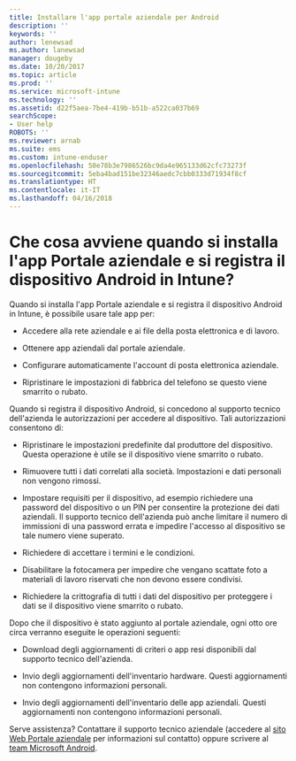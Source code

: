 ```yaml
---
title: Installare l'app portale aziendale per Android
description: ''
keywords: ''
author: lenewsad
ms.author: lanewsad
manager: dougeby
ms.date: 10/20/2017
ms.topic: article
ms.prod: ''
ms.service: microsoft-intune
ms.technology: ''
ms.assetid: d22f5aea-7be4-419b-b51b-a522ca037b69
searchScope:
- User help
ROBOTS: ''
ms.reviewer: arnab
ms.suite: ems
ms.custom: intune-enduser
ms.openlocfilehash: 50e78b3e7986526bc9da4e965133d62cfc73273f
ms.sourcegitcommit: 5eba4bad151be32346aedc7cbb0333d71934f8cf
ms.translationtype: HT
ms.contentlocale: it-IT
ms.lasthandoff: 04/16/2018
---
```

# <a name="what-happens-if-you-install-the-company-portal-app-and-enroll-your-android-device-in-intune"></a>Che cosa avviene quando si installa l'app Portale aziendale e si registra il dispositivo Android in Intune?

Quando si installa l'app Portale aziendale e si registra il dispositivo Android in Intune, è possibile usare tale app per:

-   Accedere alla rete aziendale e ai file della posta elettronica e di lavoro.

-   Ottenere app aziendali dal portale aziendale.

-   Configurare automaticamente l'account di posta elettronica aziendale.

-   Ripristinare le impostazioni di fabbrica del telefono se questo viene smarrito o rubato.

Quando si registra il dispositivo Android, si concedono al supporto tecnico dell'azienda le autorizzazioni per accedere al dispositivo. Tali autorizzazioni consentono di:

-   Ripristinare le impostazioni predefinite dal produttore del dispositivo. Questa operazione è utile se il dispositivo viene smarrito o rubato.

-   Rimuovere tutti i dati correlati alla società. Impostazioni e dati personali non vengono rimossi.

-   Impostare requisiti per il dispositivo, ad esempio richiedere una password del dispositivo o un PIN per consentire la protezione dei dati aziendali. Il supporto tecnico dell'azienda può anche limitare il numero di immissioni di una password errata e impedire l'accesso al dispositivo se tale numero viene superato.

-   Richiedere di accettare i termini e le condizioni.

-   Disabilitare la fotocamera per impedire che vengano scattate foto a materiali di lavoro riservati che non devono essere condivisi.

-   Richiedere la crittografia di tutti i dati del dispositivo per proteggere i dati se il dispositivo viene smarrito o rubato.

Dopo che il dispositivo è stato aggiunto al portale aziendale, ogni otto ore circa verranno eseguite le operazioni seguenti:

-   Download degli aggiornamenti di criteri o app resi disponibili dal supporto tecnico dell'azienda.

-   Invio degli aggiornamenti dell'inventario hardware. Questi aggiornamenti non contengono informazioni personali.

-   Invio degli aggiornamenti dell'inventario delle app aziendali. Questi aggiornamenti non contengono informazioni personali.

Serve assistenza? Contattare il supporto tecnico aziendale (accedere al [sito Web Portale aziendale](https://portal.manage.microsoft.com#HelpDeskDialog) per informazioni sul contatto) oppure scrivere al <a href="mailto:wintunedroidfbk@microsoft.com?subject=I'm having trouble installing the Company Portal app on my Android device&body=Describe the issue you're experiencing here.">team Microsoft Android</a>.
